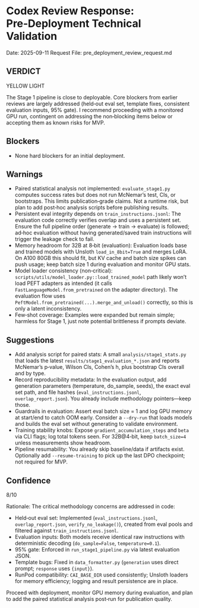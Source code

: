 # Codex Review Response: Pre‑Deployment Technical Validation
Date: 2025-09-11
Request File: pre_deployment_review_request.md

## VERDICT
YELLOW LIGHT

The Stage 1 pipeline is close to deployable. Core blockers from earlier reviews are largely addressed (held‑out eval set, template fixes, consistent evaluation inputs, 95% gate). I recommend proceeding with a monitored GPU run, contingent on addressing the non‑blocking items below or accepting them as known risks for MVP.

## Blockers
- None hard blockers for an initial deployment.

## Warnings
- Paired statistical analysis not implemented: `evaluate_stage1.py` computes success rates but does not run McNemar’s test, CIs, or bootstraps. This limits publication‑grade claims. Not a runtime risk, but plan to add post‑hoc analysis scripts before publishing results.
- Persistent eval integrity depends on `train_instructions.jsonl`: The evaluation code correctly verifies overlap and uses a persistent set. Ensure the full pipeline order (generate → train → evaluate) is followed; ad‑hoc evaluation without having generated/saved train instructions will trigger the leakage check to fail.
- Memory headroom for 32B at 8‑bit (evaluation): Evaluation loads base and trained models with Unsloth `load_in_8bit=True` and merges LoRA. On A100 80GB this should fit, but KV cache and batch size spikes can push usage; keep batch size 1 during evaluation and monitor GPU stats.
- Model loader consistency (non‑critical): `scripts/utils/model_loader.py::load_trained_model` path likely won’t load PEFT adapters as intended (it calls `FastLanguageModel.from_pretrained` on the adapter directory). The evaluation flow uses `PeftModel.from_pretrained(...).merge_and_unload()` correctly, so this is only a latent inconsistency.
- Few‑shot coverage: Examples were expanded but remain simple; harmless for Stage 1, just note potential brittleness if prompts deviate.

## Suggestions
- Add analysis script for paired stats: A small `analysis/stage1_stats.py` that loads the latest `results/stage1_evaluation_*.json` and reports McNemar’s p‑value, Wilson CIs, Cohen’s h, plus bootstrap CIs overall and by type.
- Record reproducibility metadata: In the evaluation output, add generation parameters (temperature, do_sample, seeds), the exact eval set path, and file hashes (`eval_instructions.jsonl`, `overlap_report.json`). You already include methodology pointers—keep those.
- Guardrails in evaluation: Assert eval batch size = 1 and log GPU memory at start/end to catch OOM early. Consider a `--dry-run` that loads models and builds the eval set without generating to validate environment.
- Training stability knobs: Expose `gradient_accumulation_steps` and `beta` via CLI flags; log total tokens seen. For 32B@4‑bit, keep `batch_size=4` unless measurements show headroom.
- Pipeline resumability: You already skip baseline/data if artifacts exist. Optionally add `--resume-training` to pick up the last DPO checkpoint; not required for MVP.

## Confidence
8/10

Rationale: The critical methodology concerns are addressed in code:
- Held‑out eval set: Implemented (`eval_instructions.jsonl`, `overlap_report.json`, `verify_no_leakage()`), created from eval pools and filtered against `train_instructions.jsonl`.
- Evaluation inputs: Both models receive identical raw instructions with deterministic decoding (`do_sample=False`, `temperature=0.1`).
- 95% gate: Enforced in `run_stage1_pipeline.py` via latest evaluation JSON.
- Template bugs: Fixed in `data_formatter.py` (`generation` uses direct prompt; `response` uses `{input}`).
- RunPod compatibility: `CAI_BASE_DIR` used consistently; Unsloth loaders for memory efficiency; logging and result persistence are in place.

Proceed with deployment, monitor GPU memory during evaluation, and plan to add the paired statistical analysis post‑run for publication quality.
